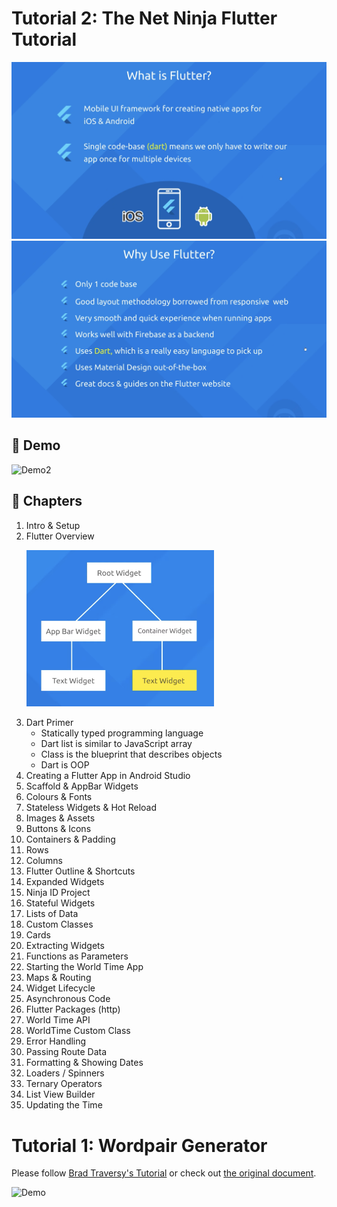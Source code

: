 # Tutorial 2: The Net Ninja Flutter Tutorial

![What is Flutter?](./uploads/what-is-flutter.png)
![Why Flutter?](./uploads/why-flutter.png)

## 📱 Demo

<img src="./uploads/demo2.gif" alt="Demo2" width="300">

## 📖 Chapters

1. Intro & Setup
1. Flutter Overview
   <p float="left">
    <img src="./uploads/overview.png" alt="Overview" width="300px">
   </p>
1. Dart Primer
   - Statically typed programming language
   - Dart list is similar to JavaScript array
   - Class is the blueprint that describes objects
   - Dart is OOP
1. Creating a Flutter App in Android Studio
1. Scaffold & AppBar Widgets
1. Colours & Fonts
1. Stateless Widgets & Hot Reload
1. Images & Assets
1. Buttons & Icons
1. Containers & Padding
1. Rows
1. Columns
1. Flutter Outline & Shortcuts
1. Expanded Widgets
1. Ninja ID Project
1. Stateful Widgets
1. Lists of Data
1. Custom Classes
1. Cards
1. Extracting Widgets
1. Functions as Parameters
1. Starting the World Time App
1. Maps & Routing
1. Widget Lifecycle
1. Asynchronous Code
1. Flutter Packages (http)
1. World Time API
1. WorldTime Custom Class
1. Error Handling
1. Passing Route Data
1. Formatting & Showing Dates
1. Loaders / Spinners
1. Ternary Operators
1. List View Builder
1. Updating the Time

# Tutorial 1: Wordpair Generator

Please follow [Brad Traversy's Tutorial](https://www.youtube.com/watch?v=1gDhl4leEzA) or check out [the original document](https://flutter.dev/docs/get-started/codelab).

<img src="./uploads/demo.gif" alt="Demo" width="300">
